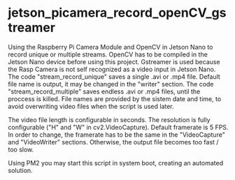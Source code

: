 # jetson_picamera_record_openCV_gstreamer
Using the Raspberry Pi Camera Module and OpenCV in Jetson Nano to record unique or multiple streams.
OpenCV has to be compiled in the Jetson Nano device before using this project.
Gstreamer is used because the Rasp Camera is not self recognized as a video input in Jetson Nano.
The code "stream_record_unique" saves a single .avi or .mp4 file. Default file name is output, it may be changed in the "writer" section. 
The code "stream_record_multiple" saves endless .avi or .mp4 files, until the proccess is killed. File names are provided by the sistem date and time, to avoid overwriting video files when the script is used later. 

The video file length is configurable in seconds. The resolution is fully configurable ("H" and "W" in cv2.VideoCapture).
Default framerate is 5 FPS. In order to change, the framerate has to be the same in the "VideoCapture" and "VideoWriter" sections. Otherwise, the output file becomes too fast / too slow.

Using PM2 you may start this script in system boot, creating an automated solution.
